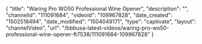 {
    "title": "Waring Pro WO50 Professional Wine Opener",
    "description": "",
    "channelid": "111091684",
    "videoid": "109967828",
    "date_created": "1502518494",
    "date_modified": "1504049171",
    "type": "captivate",
    "layout": "channelVideo",
    "url": "\/bbbusa-latest-videos\/waring-pro-wo50-professional-wine-opener-ft7538\/111091684-109967828"
}